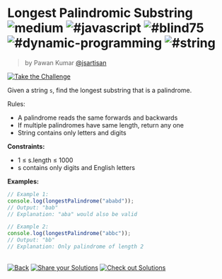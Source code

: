 <!--info-header-start--><h1>Longest Palindromic Substring <img src="https://img.shields.io/badge/-medium-d9901a" alt="medium"/> <img src="https://img.shields.io/badge/-%23javascript-999" alt="#javascript"/> <img src="https://img.shields.io/badge/-%23blind75-999" alt="#blind75"/> <img src="https://img.shields.io/badge/-%23dynamic--programming-999" alt="#dynamic-programming"/> <img src="https://img.shields.io/badge/-%23string-999" alt="#string"/></h1><blockquote><p>by Pawan Kumar <a href="https://github.com/jsartisan" target="_blank">@jsartisan</a></p></blockquote><p><a href="https://frontend-challenges.com/challenges/289-longest-palindromic-substring" target="_blank"><img src="https://img.shields.io/badge/-Take%20the%20Challenge-0d99ff?logo=javascript&logoColor=white" alt="Take the Challenge"/></a> </p><!--info-header-end-->

Given a string `s`, find the longest substring that is a palindrome.

Rules:

- A palindrome reads the same forwards and backwards
- If multiple palindromes have same length, return any one
- String contains only letters and digits

**Constraints:**

- 1 ≤ s.length ≤ 1000
- s contains only digits and English letters

**Examples:**

```typescript
// Example 1:
console.log(longestPalindrome("ababd"));
// Output: "bab"
// Explanation: "aba" would also be valid

// Example 2:
console.log(longestPalindrome("abbc"));
// Output: "bb"
// Explanation: Only palindrome of length 2
```

<!--info-footer-start--><br><a href="../../README.md" target="_blank"><img src="https://img.shields.io/badge/-Back-grey" alt="Back"/></a> <a href="https://github.com/jsartisan/frontend-challenges/issues/new?template=answer.md&labels=answer,289,undefined&title=289%20-%20Longest%20Palindromic%20Substring%20-%20undefined&body=" target="_blank"><img src="https://img.shields.io/badge/-Share%20your%20Solutions-teal" alt="Share your Solutions"/></a> <a href="https://github.com/jsartisan/frontend-challenges/issues?q=label%3A289+label%3Aanswer+sort%3Areactions-%2B1-desc" target="_blank"><img src="https://img.shields.io/badge/-Check%20out%20Solutions-de5a77?logo=awesome-lists&logoColor=white" alt="Check out Solutions"/></a> <!--info-footer-end-->
